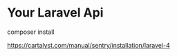 Your Laravel Api
================

composer install

https://cartalyst.com/manual/sentry/installation/laravel-4

